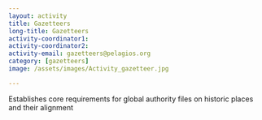 ```yaml
---
layout: activity
title: Gazetteers
long-title: Gazetteers
activity-coordinator1:
activity-coordinator2:
activity-email: gazetteers@pelagios.org
category: [gazetteers]
image: /assets/images/Activity_gazetteer.jpg

---
```


Establishes core requirements for global authority files on historic places and their alignment
